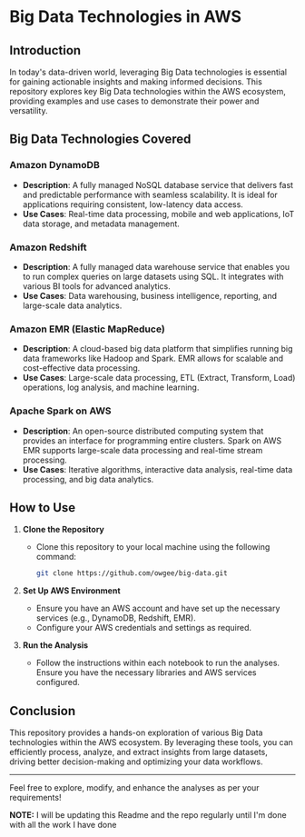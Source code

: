 # Big Data Technologies in AWS

## Introduction

In today's data-driven world, leveraging Big Data technologies is essential for gaining actionable insights and making informed decisions. This repository explores key Big Data technologies within the AWS ecosystem, providing examples and use cases to demonstrate their power and versatility.

## Big Data Technologies Covered

### Amazon DynamoDB
- **Description**: A fully managed NoSQL database service that delivers fast and predictable performance with seamless scalability. It is ideal for applications requiring consistent, low-latency data access.
- **Use Cases**: Real-time data processing, mobile and web applications, IoT data storage, and metadata management.

### Amazon Redshift
- **Description**: A fully managed data warehouse service that enables you to run complex queries on large datasets using SQL. It integrates with various BI tools for advanced analytics.
- **Use Cases**: Data warehousing, business intelligence, reporting, and large-scale data analytics.

### Amazon EMR (Elastic MapReduce)
- **Description**: A cloud-based big data platform that simplifies running big data frameworks like Hadoop and Spark. EMR allows for scalable and cost-effective data processing.
- **Use Cases**: Large-scale data processing, ETL (Extract, Transform, Load) operations, log analysis, and machine learning.

### Apache Spark on AWS
- **Description**: An open-source distributed computing system that provides an interface for programming entire clusters. Spark on AWS EMR supports large-scale data processing and real-time stream processing.
- **Use Cases**: Iterative algorithms, interactive data analysis, real-time data processing, and big data analytics.

## How to Use

1. **Clone the Repository**
   - Clone this repository to your local machine using the following command:
     ```bash
     git clone https://github.com/owgee/big-data.git
     ```

2. **Set Up AWS Environment**
   - Ensure you have an AWS account and have set up the necessary services (e.g., DynamoDB, Redshift, EMR).
   - Configure your AWS credentials and settings as required.

3. **Run the Analysis**
   - Follow the instructions within each notebook to run the analyses. Ensure you have the necessary libraries and AWS services configured.

## Conclusion

This repository provides a hands-on exploration of various Big Data technologies within the AWS ecosystem. By leveraging these tools, you can efficiently process, analyze, and extract insights from large datasets, driving better decision-making and optimizing your data workflows.

---

Feel free to explore, modify, and enhance the analyses as per your requirements!

**NOTE:** 
I will be updating this Readme and the repo regularly until I'm done with all the work I have done
